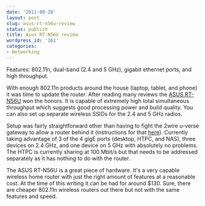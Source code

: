 ```yaml
---
date: '2011-09-28'
layout: post
slug: asus-rt-n56u-review
status: publish
title: Asus RT-N56U review
wordpress_id: '161'
categories:
- Networking
---
```


Features: 802.11n, dual-band (2.4 and 5 GHz), gigabit ethernet ports, and high throughput.

With enough 802.11n products around the house (laptop, tablet, and phone) it was time to update the router. After reading many reviews the [ASUS RT-N56U](http://www.google.com) won the honors. It is capable of extremely high total simultaneous throughput which suggests good processing power and build quality. You can also set up separate wireless SSIDs for the 2.4 and 5 GHz radios.

Setup was fairly straightforward other than having to fight the 2wire u-verse gateway to allow a router behind it (instructions for that [here](http://forums.att.com/t5/Residential-Gateway/U-verse-for-BUSINESS-2Wire-3600HGV-bridge-mode-or-another-AT-amp/m-p/2707755#M182)). Currently taking advantage of 3 of the 4 gigE ports (desktop, HTPC, and NAS), three devices on 2.4 GHz, and one device on 5 GHz with absolutely no problems. The HTPC is currently sharing at 100 Mbit/s but that needs to be addressed separately as it has nothing to do with the router.

The ASUS RT-N56U is a great piece of hardware. It's a very capable wireless home router with just the right amount of features at a reasonable cost. At the time of this writing it can be had for around $130. Sure, there are cheaper 802.11n wireless routers out there but not with the same features and speed.
